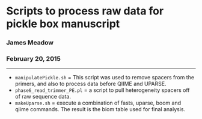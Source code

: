 # Scripts to process raw data for pickle box manuscript

### James Meadow

### February 20, 2015

-------


* `manipulatePickle.sh` = This script was used to remove spacers from the primers, and also to process data before QIIME and UPARSE. 
* `phase6_read_trimmer_PE.pl` = a script to pull heterogeneity spacers off of raw sequence data. 
* `makeUparse.sh` = execute a combination of fasts, uparse, boom and qiime commands. The result is the biom table used for final analysis. 







